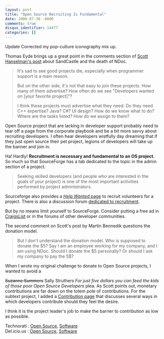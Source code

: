 ```yaml
---
layout: post
title: "Open Source Recruiting Is Fundamental"
date: 2006-07-30 -0800
comments: true
disqus_identifier: 14477
categories: []
---
```

Update Corrected my pop-culture iconography mix up.

Thomas Eyde brings up a great point in the comments section of [Scott
Hanselman's
post](http://www.hanselman.com/blog/CommentView.aspx?guid=734532ba-55ad-4a7b-85ae-05cf5cf27b05#commentstart "Death of NDoc")
about SandCastle and the death of NDoc.

> It's sad to see good projects die, especially when programmer support
> is a main reason.
>
> But on the other side, it's not that easy to join these projects. How
> many of them advertise? How often do we see "Developers wanted on
> [your favorite project]"?
>
> I think these projects must advertise what they need. Do they need C++
> expertise? Java? C\#? UI design? How do we know what to do? Where are
> the tasks listed? How do we assign to them?

Open Source project that are lacking in developer support probably need
to tear off a page from the corporate playbook and be a bit more savvy
about recruiting developers. I often hear developers wistfully day
dreaming that if they just open source their pet project, legions of
developers will take up the banner and join in.

Ha! Hardly! **Recruitment is necessary and fundamental to an OS
project.** So much so that SourceForge has a tab dedicated to the topic
in the admin section of a project.

> Seeking skilled developers (and people who are interested in the goals
> of your project) is one of the most important activities performed by
> project administrators.

Sourceforge also provides a [*Help Wanted*
page](http://sourceforge.net/people/createjob.php?group_id=137896 "Help Wanted")
to recruit volunteers for a project. There is also a discussion forum
[dedicated to
recruitment](http://sourceforge.net/forum/forum.php?forum_id=710 "Talk About Recruitment").

But by no means limit yourself to SourceForge. Consider putting a free
ad in [CraigsList](http://craigslist.org/ "Craig’s List") or in the
forums of other developer communities.

The second comment on Scott's post by Martin Bennedik questions the
donation model.

> But I don't understand the donation model. Who is supposed to donate
> the \$5? Say I am an employee working for my company, and I am using
> NDoc. Should I donate the \$5 personally? Or should I ask my company
> to pay the 5\$?

When I wrote my original challenge to donate to Open Source projects, I
wanted to avoid a

~~Suzanne Summers~~ Sally Struthers *For just five dollars you can feed
the kids of those poor Open Source Developers* plea. As Scott points
out, monetary contributions are far down on the totem pole of
contributions. For the subtext project, I added a [Contribution
page](http://subtextproject.com/Home/About/Contribute/tabid/153/Default.aspx "Contribution")
that discusses several ways in which developers contribute should they
feel the desire.

I think it is the project leader's job to make the barrier to
contribution as low as possible.

Technorati : [Open Source](http://technorati.com/tag/Open%20Source),
[Software](http://technorati.com/tag/Software) \
Del.icio.us : [Open Source](http://del.icio.us/tag/Open+Source),
[Software](http://del.icio.us/tag/Software)

